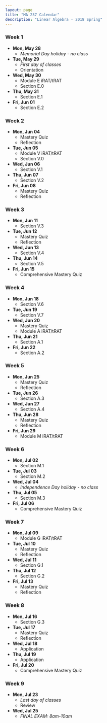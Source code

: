 ```yaml
---
layout: page
title: "MA 237 Calendar"
description: "Linear Algebra - 2018 Spring"
---
```


### Week 1

- **Mon, May 28**
    - *Memorial Day holiday - no class*
- **Tue, May 29**
    - *First day of classes*
    - Orientation
- **Wed, May 30**
    - Module E iRAT/tRAT
    - Section E.0
- **Thu, May 31**
    - Section E.1
- **Fri, Jun 01**
    - Section E.2

### Week 2

- **Mon, Jun 04**
  - Mastery Quiz
  - Reflection
- **Tue, Jun 05**
  - Module V iRAT/tRAT
  - Section V.0
- **Wed, Jun 06**
  - Section V.1
- **Thu, Jun 07**
  - Section V.2
- **Fri, Jun 08**
  - Mastery Quiz
  - Reflection

### Week 3

- **Mon, Jun 11**
  - Section V.3
- **Tue, Jun 12**
  - Mastery Quiz
  - Reflection
- **Wed, Jun 13**
  - Section V.4
- **Thu, Jun 14**
  - Section V.5
- **Fri, Jun 15**
  - Comprehensive Mastery Quiz

### Week 4

- **Mon, Jun 18**
  - Section V.6
- **Tue, Jun 19**
  - Section V.7
- **Wed, Jun 20**
  - Mastery Quiz
  - Module A iRAT/tRAT
- **Thu, Jun 21**
  - Section A.1
- **Fri, Jun 22**
  - Section A.2

### Week 5

- **Mon, Jun 25**
  - Mastery Quiz
  - Reflection
- **Tue, Jun 26**
  - Section A.3
- **Wed, Jun 27**
  - Section A.4
- **Thu, Jun 28**
  - Mastery Quiz
  - Reflection
- **Fri, Jun 29**
  - Module M iRAT/tRAT

### Week 6

- **Mon, Jul 02**
  - Section M.1
- **Tue, Jul 03**
  - Section M.2
- **Wed, Jul 04**
  - *Independence Day holiday - no class*
- **Thu, Jul 05**
  - Section M.3
- **Fri, Jul 06**
  - Comprehensive Mastery Quiz

### Week 7

- **Mon, Jul 09**
  - Module G iRAT/tRAT
- **Tue, Jul 10**
  - Mastery Quiz
  - Reflection
- **Wed, Jul 11**
  - Section G.1
- **Thu, Jul 12**
  - Section G.2
- **Fri, Jul 13**
  - Mastery Quiz
  - Reflection

### Week 8

- **Mon, Jul 16**
  - Section G.3
- **Tue, Jul 17**
  - Mastery Quiz
  - Reflection
- **Wed, Jul 18**
  - Application
- **Thu, Jul 19**
  - Application
- **Fri, Jul 20**
  - Comprehensive Mastery Quiz

### Week 9

- **Mon, Jul 23**
  - *Last day of classes*
  - Review
- **Wed, Jul 25**
  - *FINAL EXAM: 8am-10am*
